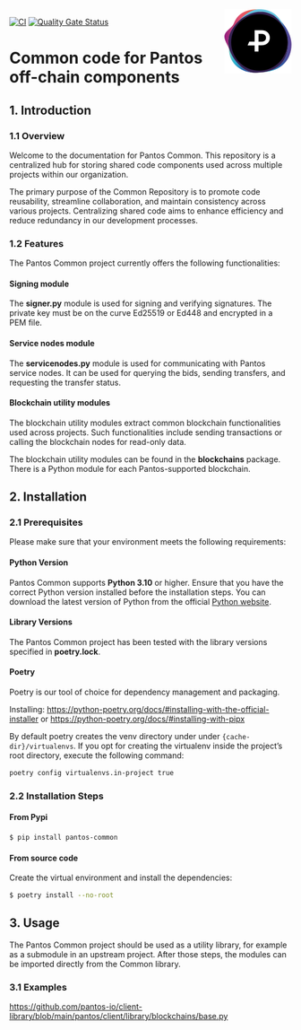 <img src=".github/pantos-logo-full.svg" alt="Pantos logo" align="right" width="120" />

[![CI](https://github.com/pantos-io/common/actions/workflows/ci.yaml/badge.svg?branch=main)](https://github.com/pantos-io/common/actions/workflows/ci.yaml) 
[![Quality Gate Status](https://sonarcloud.io/api/project_badges/measure?project=pantos-io_common&metric=alert_status)](https://sonarcloud.io/summary/new_code?id=pantos-io_common)

# Common code for Pantos off-chain components

## 1. Introduction

### 1.1 Overview

Welcome to the documentation for Pantos Common. This repository is a centralized hub for storing shared code components used across multiple projects within our organization.

The primary purpose of the Common Repository is to promote code reusability, streamline collaboration, and maintain consistency across various projects. Centralizing shared code aims to enhance efficiency and reduce redundancy in our development processes.

### 1.2 Features

The Pantos Common project currently offers the following functionalities:

#### Signing module
The **signer.py** module is used for signing and verifying signatures. The private key must be on the curve Ed25519 or Ed448 and encrypted in a PEM file.

#### Service nodes module
The **servicenodes.py** module is used for communicating with Pantos service nodes. It can be used for querying the bids, sending transfers, and requesting the transfer status.

#### Blockchain utility modules
The blockchain utility modules extract common blockchain functionalities used across projects. Such functionalities include sending transactions or calling the blockchain nodes for read-only data.

The blockchain utility modules can be found in the **blockchains** package. There is a Python module for each Pantos-supported blockchain.

## 2. Installation

### 2.1  Prerequisites

Please make sure that your environment meets the following requirements:

#### Python Version

Pantos Common supports **Python 3.10** or higher. Ensure that you have the correct Python version installed before the installation steps. You can download the latest version of Python from the official [Python website](https://www.python.org/downloads/).

#### Library Versions

The Pantos Common project has been tested with the library versions specified in **poetry.lock**.

#### Poetry

Poetry is our tool of choice for dependency management and packaging.

Installing: 
https://python-poetry.org/docs/#installing-with-the-official-installer
or
https://python-poetry.org/docs/#installing-with-pipx

By default poetry creates the venv directory under under ```{cache-dir}/virtualenvs```. If you opt for creating the virtualenv inside the project’s root directory, execute the following command:
```bash
poetry config virtualenvs.in-project true
```

### 2.2  Installation Steps

#### From Pypi

```bash
$ pip install pantos-common
```

#### From source code

Create the virtual environment and install the dependencies:

```bash
$ poetry install --no-root
```

## 3. Usage

The Pantos Common project should be used as a utility library, for example as a submodule in an upstream project. After those steps, the modules can be imported directly from the Common library.

### 3.1 Examples

https://github.com/pantos-io/client-library/blob/main/pantos/client/library/blockchains/base.py
